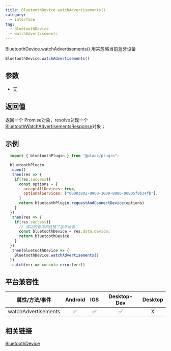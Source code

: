 ```yaml
---
title: BluetoothDevice.watchAdvertisements()
category:
  - interface
tag:
  - BluetoothDevice
  - watchAdvertisements
---
```


BluetoothDevice.watchAdvertisements() 用来忽略当前蓝牙设备

```js
BluetoothDevice.watchAdvertisements()
```

## 参数
  - 无

## 返回值

  返回一个 Promise对象，resolve兑现一个[BluetoothWatchAdvertisementsResponse](../bluetooth-watch-advertisements-response/index.md)对象；

## 示例
```js
  import { bluetoothPlugin } from "@plaoc/plugin";

  bluetoothPlugin
  .open()
  .then(res => {
    if(res.success){
      const options = {
        acceptAllDevices: true,
        optionalServices: ["00003802-0000-1000-8000-00805f9b34fb"],
      }
      return bluetoothPlugin.requestAndConnectDevice(options)
    }
  })
  .then(res => {
    if(res.success){
      // 成功的查询和连接了蓝牙设备；
      const bluetoothDevice = res.data.device;
      return bluetoothDevice
    }
  })
  .then(bluetoothDevice => {
    BluetoothDevice.watchAdvertisements()
  })
  .catch(err => console.error(err))

```

## 平台兼容性

| 属性/方法/事件              | Android | IOS | Desktop-Dev | Desktop |
|:-------------------------:|:-------:|:---:|:-----------:|:-------:|
| watchAdvertisements       | ✅      | ✅  | ✅           | X       |

## 相关链接

[BluetoothDevice](./index.md)


